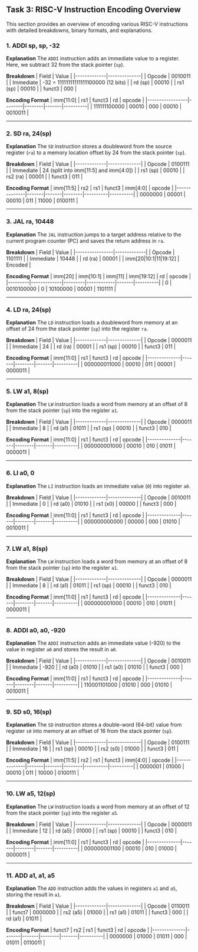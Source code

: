 ## Task 3: RISC-V Instruction Encoding Overview

This section provides an overview of encoding various RISC-V instructions with detailed breakdowns, binary formats, and explanations.

### 1. **ADDI sp, sp, -32**

**Explanation**
The `ADDI` instruction adds an immediate value to a register. Here, we subtract 32 from the stack pointer (`sp`).

**Breakdown**
| Field       | Value        |
|-------------|--------------|
| Opcode      | 0010011      |
| Immediate   | -32 = 11111111111111100000 (12 bits) |
| rd (sp)     | 00010        |
| rs1 (sp)    | 00010        |
| funct3      | 000          |

**Encoding Format**
| imm[11:0]       | rs1   | funct3 | rd    | opcode   |
|-----------------|--------|--------|-------|----------|
| 111111100000    | 00010  | 000    | 00010 | 0010011  |

---

### 2. **SD ra, 24(sp)**

**Explanation**
The `SD` instruction stores a doubleword from the source register (`ra`) to a memory location offset by 24 from the stack pointer (`sp`).

**Breakdown**
| Field       | Value        |
|-------------|--------------|
| Opcode      | 0100111      |
| Immediate   | 24 (split into imm[11:5] and imm[4:0]) |
| rs1 (sp)    | 00010        |
| rs2 (ra)    | 00001        |
| funct3      | 011          |

**Encoding Format**
| imm[11:5]    | rs2   | rs1   | funct3 | imm[4:0] | opcode   |
|--------------|-------|-------|--------|----------|----------|
| 0000000      | 00001 | 00010 | 011    | 11000    | 0100111  |

---

### 3. **JAL ra, 10448**

**Explanation**
The `JAL` instruction jumps to a target address relative to the current program counter (PC) and saves the return address in `ra`.

**Breakdown**
| Field          | Value       |
|----------------|-------------|
| Opcode         | 1101111     |
| Immediate      | 10448       |
| rd (ra)        | 00001       |
| imm[20|10:1|11|19:12] | Encoded |

**Encoding Format**
| imm[20] | imm[10:1]  | imm[11] | imm[19:12] | rd    | opcode   |
|---------|-------------|---------|------------|-------|----------|
| 0       | 0010100000  | 0       | 10100000   | 00001 | 1101111  |

---

### 4. **LD ra, 24(sp)**

**Explanation**
The `LD` instruction loads a doubleword from memory at an offset of 24 from the stack pointer (`sp`) into the register `ra`.

**Breakdown**
| Field       | Value        |
|-------------|--------------|
| Opcode      | 0000011      |
| Immediate   | 24           |
| rd (ra)     | 00001        |
| rs1 (sp)    | 00010        |
| funct3      | 011          |

**Encoding Format**
| imm[11:0]    | rs1   | funct3 | rd    | opcode   |
|--------------|-------|--------|-------|----------|
| 000000011000 | 00010 | 011    | 00001 | 0000011  |

---

### 5. **LW a1, 8(sp)**

**Explanation**
The `LW` instruction loads a word from memory at an offset of 8 from the stack pointer (`sp`) into the register `a1`.

**Breakdown**
| Field       | Value        |
|-------------|--------------|
| Opcode      | 0000011      |
| Immediate   | 8            |
| rd (a1)     | 01011        |
| rs1 (sp)    | 00010        |
| funct3      | 010          |

**Encoding Format**
| imm[11:0]    | rs1   | funct3 | rd    | opcode   |
|--------------|-------|--------|-------|----------|
| 000000001000 | 00010 | 010    | 01011 | 0000011  |

---

### 6. **LI a0, 0**

**Explanation**
The `LI` instruction loads an immediate value (`0`) into register `a0`.

**Breakdown**
| Field       | Value        |
|-------------|--------------|
| Opcode      | 0010011      |
| Immediate   | 0            |
| rd (a0)     | 01010        |
| rs1 (x0)    | 00000        |
| funct3      | 000          |

**Encoding Format**
| imm[11:0]    | rs1   | funct3 | rd    | opcode   |
|--------------|-------|--------|-------|----------|
| 000000000000 | 00000 | 000    | 01010 | 0010011  |

---

### 7. **LW a1, 8(sp)**

**Explanation**
The `LW` instruction loads a word from memory at an offset of 8 from the stack pointer (`sp`) into the register `a1`.

**Breakdown**
| Field       | Value        |
|-------------|--------------|
| Opcode      | 0000011      |
| Immediate   | 8            |
| rd (a1)     | 01011        |
| rs1 (sp)    | 00010        |
| funct3      | 010          |

**Encoding Format**
| imm[11:0]    | rs1   | funct3 | rd    | opcode   |
|--------------|-------|--------|-------|----------|
| 000000001000 | 00010 | 010    | 01011 | 0000011  |

---

### 8. **ADDI a0, a0, -920**

**Explanation**
The `ADDI` instruction adds an immediate value (-920) to the value in register `a0` and stores the result in `a0`.

**Breakdown**
| Field       | Value        |
|-------------|--------------|
| Opcode      | 0010011      |
| Immediate   | -920         |
| rd (a0)     | 01010        |
| rs1 (a0)    | 01010        |
| funct3      | 000          |

**Encoding Format**
| imm[11:0]    | rs1   | funct3 | rd    | opcode   |
|--------------|-------|--------|-------|----------|
| 110001101000 | 01010 | 000    | 01010 | 0010011  |

---

### 9. **SD s0, 16(sp)**

**Explanation**
The `SD` instruction stores a double-word (64-bit) value from register `s0` into memory at an offset of 16 from the stack pointer (`sp`).

**Breakdown**
| Field       | Value        |
|-------------|--------------|
| Opcode      | 0100111      |
| Immediate   | 16           |
| rs1 (sp)    | 00010        |
| rs2 (s0)    | 01000        |
| funct3      | 011          |

**Encoding Format**
| imm[11:5]    | rs2   | rs1   | funct3 | imm[4:0] | opcode   |
|--------------|-------|-------|--------|----------|----------|
| 0000001      | 01000 | 00010 | 011    | 10000    | 0100111  |

---

### 10. **LW a5, 12(sp)**

**Explanation**
The `LW` instruction loads a word from memory at an offset of 12 from the stack pointer (`sp`) into the register `a5`.

**Breakdown**
| Field       | Value        |
|-------------|--------------|
| Opcode      | 0000011      |
| Immediate   | 12           |
| rd (a5)     | 01000        |
| rs1 (sp)    | 00010        |
| funct3      | 010          |

**Encoding Format**
| imm[11:0]    | rs1   | funct3 | rd    | opcode   |
|--------------|-------|--------|-------|----------|
| 000000001100 | 00010 | 010    | 01000 | 0000011  |

---

### 11. **ADD a1, a1, a5**

**Explanation**
The `ADD` instruction adds the values in registers `a1` and `a5`, storing the result in `a1`.

**Breakdown**
| Field       | Value        |
|-------------|--------------|
| Opcode      | 0110011      |
| funct7      | 0000000      |
| rs2 (a5)    | 01000        |
| rs1 (a1)    | 01011        |
| funct3      | 000          |
| rd (a1)     | 01011        |

**Encoding Format**
| funct7       | rs2   | rs1   | funct3 | rd    | opcode   |
|--------------|-------|-------|--------|-------|----------|
| 0000000      | 01000 | 01011 | 000    | 01011 | 0110011  |
